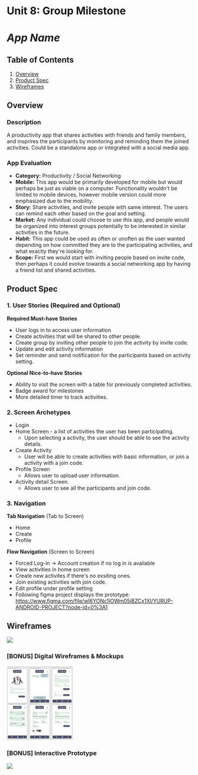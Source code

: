 Unit 8: Group Milestone 
===

# ***App Name***

## Table of Contents
1. [Overview](#Overview)
1. [Product Spec](#Product-Spec)
1. [Wireframes](#Wireframes)

## Overview
### Description
A productivity app that shares activities with friends and family members, and insprires the participants by monitoring and reminding them the joined activities. Could be a standalone app or integrated with a social media app.

### App Evaluation
- **Category:** Productivity / Social Networking
- **Mobile:** This app would be primarily developed for mobile but would perhaps be just as viable on a computer. Functionality wouldn't be limited to mobile devices, however mobile version could more emphasized due to the mobility.
- **Story:** Share activities, and invite people with same interest. The users can remind each other based on the goal and setting.
- **Market:** Any individual could choose to use this app, and people would be organized into interest groups potentially to be interested in similar activities in the future.
- **Habit:** This app could be used as often or unoften as the user wanted depending on how committed they are to the participating activities, and what exactly they're looking for.
- **Scope:** First we would start with inviting people based on invite code, then perhaps it could evolve towards a social networking app by having a friend list and shared activities.


## Product Spec
### 1. User Stories (Required and Optional)

**Required Must-have Stories**

* User logs in to access user information
* Create activities that will be shared to other people.
* Create group by inviting other people to join the activity by invite code.
* Update and edit activity information
* Set reminder and send notification for the participants based on activity setting.

**Optional Nice-to-have Stories**

* Ability to visit the screen with a table for previously completed activities.
* Badge award for milestones
* More detailed timer to track activities.

### 2. Screen Archetypes

* Login 
* Home Screen - a list of activities the user has been participating.
   * Upon selecting a activity, the user should be able to see the activity details.
* Create Activity
   * User will be able to create activities with basic information, or join a activity with a join code.
* Profile Screen 
   * Allows user to upload user information.
* Activity detail Screen.
   * Allows user to see all the participants and join code.

### 3. Navigation

**Tab Navigation** (Tab to Screen)

* Home
* Create
* Profile


**Flow Navigation** (Screen to Screen)
* Forced Log-in -> Account creation if no log in is available
* View activities in home screen
* Create new activites if there's no exsiting ones.
* Join existing activities with join code.
* Edit profile under profile setting
* Following figma project displays the prototype:
https://www.figma.com/file/wI6YONc1IOWm05iBZCx1Xl/YURUP-ANDROID-PROJECT?node-id=0%3A1


## Wireframes
<img src="https://github.com/lusenyang/initialize-with-README/blob/main/wireframe.jpg" width=800><br>

### [BONUS] Digital Wireframes & Mockups
<img src="https://github.com/Productivity-app-jlss/YURUP-Android/blob/main/YURUP_digital_wireframe_mockup.png" height=200>

### [BONUS] Interactive Prototype
<img src="https://github.com/lusenyang/initialize-with-README/blob/main/walkthrough.gif" width=200>
